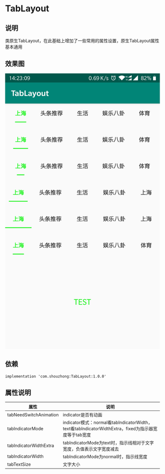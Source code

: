 # TabLayout
## 说明
类原生TabLayout，在此基础上增加了一些常用的属性设置，原生TabLayout属性基本通用
## 效果图
![效果图](https://github.com/shouzhong/TabLayout/blob/master/img/1.jpg)
## 依赖
```
implementation 'com.shouzhong:TabLayout:1.0.0'
```
## 属性说明

属性 | 说明
------------ | -------------
tabNeedSwitchAnimation | indicator是否有动画
tabIndicatorMode | indicator模式：normal看tabIndicatorWidth，text看tabIndicatorWidthExtra，fixed为指示器宽度等于tab宽度
tabIndicatorWidthExtra | tabIndicatorMode为text时，指示线相对于文字宽度，负值表示文字宽度减去
tabIndicatorWidth | tabIndicatorMode为normal时，指示线宽度
tabTextSize | 文字大小

